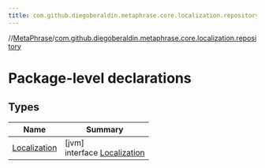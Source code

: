 ```yaml
---
title: com.github.diegoberaldin.metaphrase.core.localization.repository
---
```

//[MetaPhrase](../../index.html)/[com.github.diegoberaldin.metaphrase.core.localization.repository](index.html)



# Package-level declarations



## Types


| Name | Summary |
|---|---|
| [Localization](-localization/index.html) | [jvm]<br>interface [Localization](-localization/index.html) |

